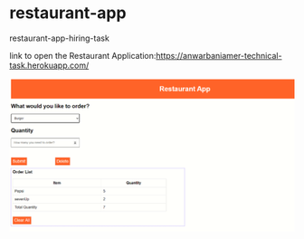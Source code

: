 # restaurant-app
restaurant-app-hiring-task

link to open the Restaurant Application:https://anwarbaniamer-technical-task.herokuapp.com/

![alt text](https://github.com/AnwarBaniAmer/anwarbaniamer-technical-task/blob/main/Capture.PNG)
